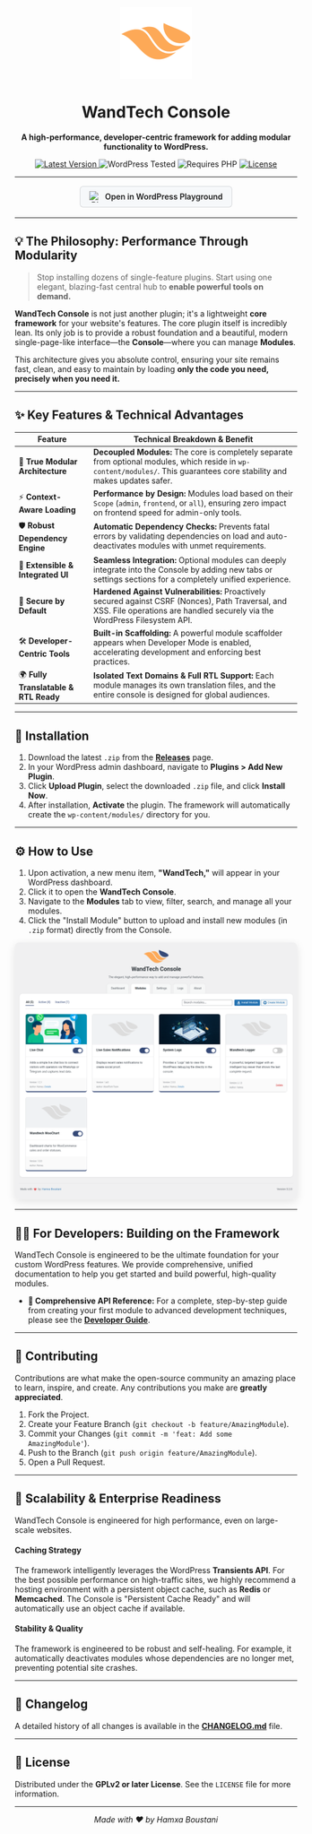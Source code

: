 <div align="center">
  <!-- <img src="https://raw.githubusercontent.com/HamxaBoustani/wandtech-console/main/assets/images/wandtech-logo.svg" alt="WandTech Console Logo" width="128"> -->
  <img src="assets/images/wandtech-logo.svg" alt="WandTech Console Logo" width="128">
  <h1>WandTech Console</h1>
  <p><strong>A high-performance, developer-centric framework for adding modular functionality to WordPress.</strong></p>

  <p>
    <a href="https://github.com/HamxaBoustani/wandtech-console/releases" target="_blank">
      <img src="https://img.shields.io/github/v/release/HamxaBoustani/wandtech-console?style=for-the-badge&label=Version" alt="Latest Version">
    </a>
    <img src="https://img.shields.io/wordpress/plugin/tested/wandtech-console?style=for-the-badge" alt="WordPress Tested">
    <img src="https://img.shields.io/wordpress/plugin/php-version/wandtech-console?style=for-the-badge" alt="Requires PHP">
    <a href="https://github.com/HamxaBoustani/wandtech-console/blob/main/LICENSE" target="_blank">
      <img src="https://img.shields.io/github/license/HamxaBoustani/wandtech-console?style=for-the-badge" alt="License">
    </a>
  </p>
</div>

---

<div align="center" style="margin-top: 16px;">
  <a 
    href="https://playground.wordpress.net/?blueprint-url=https://raw.githubusercontent.com/HamxaBoustani/wandtech-console/main/blueprint.json" 
    target="_blank" 
    rel="noopener"
    style="display: inline-flex; align-items: center; gap: 8px; padding: 8px 16px; font-family: -apple-system, BlinkMacSystemFont, 'Segoe UI', Roboto, sans-serif; font-size: 14px; font-weight: 600; color: #1e1e1e; background-color: #f6f8fa; border: 1px solid rgba(27, 31, 35, 0.15); border-radius: 6px; text-decoration: none; transition: background-color 0.2s ease-in-out;"
    onmouseover="this.style.backgroundColor='#f0f2f4'"
    onmouseout="this.style.backgroundColor='#f6f8fa'"
  >
    <img src="https://pub-4517acecab6543f0bc62af2fea95f2b6.r2.dev/playground-icon.svg" alt="Playground Icon" width="20" height="20" style="vertical-align: middle;">
    <span>Open in WordPress Playground</span>
  </a>
</div>

---

## 💡 The Philosophy: Performance Through Modularity

> Stop installing dozens of single-feature plugins. Start using one elegant, blazing-fast central hub to **enable powerful tools on demand.**

**WandTech Console** is not just another plugin; it's a lightweight **core framework** for your website's features. The core plugin itself is incredibly lean. Its only job is to provide a robust foundation and a beautiful, modern single-page-like interface—the **Console**—where you can manage **Modules**.

This architecture gives you absolute control, ensuring your site remains fast, clean, and easy to maintain by loading **only the code you need, precisely when you need it.**

---

## ✨ Key Features & Technical Advantages

| Feature | Technical Breakdown & Benefit |
|---|---|
| 🚀 **True Modular Architecture** | **Decoupled Modules:** The core is completely separate from optional modules, which reside in `wp-content/modules/`. This guarantees core stability and makes updates safer. |
| ⚡ **Context-Aware Loading** | **Performance by Design:** Modules load based on their `Scope` (`admin`, `frontend`, or `all`), ensuring zero impact on frontend speed for admin-only tools. |
| 🛡️ **Robust Dependency Engine** | **Automatic Dependency Checks:** Prevents fatal errors by validating dependencies on load and auto-deactivates modules with unmet requirements. |
| 🔌 **Extensible & Integrated UI** | **Seamless Integration:** Optional modules can deeply integrate into the Console by adding new tabs or settings sections for a completely unified experience. |
| 🔐 **Secure by Default** | **Hardened Against Vulnerabilities:** Proactively secured against CSRF (Nonces), Path Traversal, and XSS. File operations are handled securely via the WordPress Filesystem API. |
| 🛠️ **Developer-Centric Tools** | **Built-in Scaffolding:** A powerful module scaffolder appears when Developer Mode is enabled, accelerating development and enforcing best practices. |
| 🌍 **Fully Translatable & RTL Ready** | **Isolated Text Domains & Full RTL Support:** Each module manages its own translation files, and the entire console is designed for global audiences. |

---

## 🚀 Installation

1.  Download the latest `.zip` from the **[Releases](https://github.com/HamxaBoustani/wandtech-console/releases)** page.
2.  In your WordPress admin dashboard, navigate to **Plugins > Add New Plugin**.
3.  Click **Upload Plugin**, select the downloaded `.zip` file, and click **Install Now**.
4.  After installation, **Activate** the plugin. The framework will automatically create the `wp-content/modules/` directory for you.

---

## ⚙️ How to Use

1.  Upon activation, a new menu item, **"WandTech,"** will appear in your WordPress dashboard.
2.  Click it to open the **WandTech Console**.
3.  Navigate to the **Modules** tab to view, filter, search, and manage all your modules.
4.  Click the "Install Module" button to upload and install new modules (in `.zip` format) directly from the Console.

<div align="center">
  <img src="assets/images/screenshot.png" alt="WandTech Console Screenshot" style="border-radius: 8px; box-shadow: 0 4px 15px rgba(0,0,0,0.1);">
</div>

---

## 👨‍💻 For Developers: Building on the Framework

WandTech Console is engineered to be the ultimate foundation for your custom WordPress features. We provide comprehensive, unified documentation to help you get started and build powerful, high-quality modules.

*   **🔌 Comprehensive API Reference:** For a complete, step-by-step guide from creating your first module to advanced development techniques, please see the **[Developer Guide](./DEVELOPER-GUIDE.md)**.

---

## 🤝 Contributing

Contributions are what make the open-source community an amazing place to learn, inspire, and create. Any contributions you make are **greatly appreciated**.

1.  Fork the Project.
2.  Create your Feature Branch (`git checkout -b feature/AmazingModule`).
3.  Commit your Changes (`git commit -m 'feat: Add some AmazingModule'`).
4.  Push to the Branch (`git push origin feature/AmazingModule`).
5.  Open a Pull Request.

---

## 🚀 Scalability & Enterprise Readiness

WandTech Console is engineered for high performance, even on large-scale websites.

#### Caching Strategy
The framework intelligently leverages the WordPress **Transients API**. For the best possible performance on high-traffic sites, we highly recommend a hosting environment with a persistent object cache, such as **Redis** or **Memcached**. The Console is "Persistent Cache Ready" and will automatically use an object cache if available.

#### Stability & Quality
The framework is engineered to be robust and self-healing. For example, it automatically deactivates modules whose dependencies are no longer met, preventing potential site crashes.

---

## 📝 Changelog

A detailed history of all changes is available in the **[CHANGELOG.md](./CHANGELOG.md)** file.

---

## 📜 License

Distributed under the **GPLv2 or later License**. See the `LICENSE` file for more information.

---

<div align="center">
  <em>Made with ❤️ by Hamxa Boustani</em>
</div>